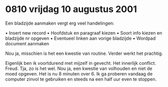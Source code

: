 # 0810 vrijdag 10 augustus 2001
Een  bladzijde aanmaken vergt erg veel handelingen:

• Insert new record
• Hoofdstuk en paragraaf kiezen
• Soort info kiezen en bladzijde nr opgeven
• Eventueel linken aan vorige bladzijde
• Wordpad document aanmaken

Nou ja, misschien is het een kwestie van routine. Verder werkt het prachtig.

Eigenlijk ben ik voortdurend met mijzelf in gevecht. Het innerlijk conflict. Freud. Tja, zo is het wel. Nou ja, een kwestie van volhouden en niet de moed opgeven. Het is nu 8 minuten over 6. Ik ga proberen vandaag de computer zinvol te gebruiken en steeds na een half uur even te stoppen.